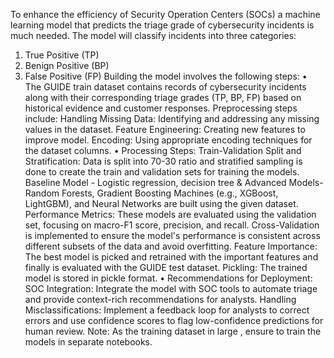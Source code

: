 To enhance the efficiency of Security Operation Centers (SOCs) a machine learning model that predicts the triage grade of cybersecurity incidents is much needed. 
The model will classify incidents into three categories:
1.	True Positive (TP)
2.	Benign Positive (BP)
3.	False Positive (FP)
Building the model involves the following steps:
•	The GUIDE train dataset contains records of cybersecurity incidents along with their corresponding triage grades (TP, BP, FP) based on historical evidence
and customer responses. Preprocessing steps include:
Handling Missing Data: Identifying and addressing any missing values in the dataset.
Feature Engineering: Creating new features to improve model.
Encoding: Using appropriate encoding techniques for the dataset columns.
•	Processing Steps:
Train-Validation Split and Stratification: Data is split into 70-30 ratio and stratified sampling is done to create the train and validation sets for training the models.
Baseline Model - Logistic regression, decision tree & Advanced Models- Random Forests, Gradient Boosting Machines (e.g., XGBoost, LightGBM),
and Neural Networks are built using the given dataset.
Performance Metrics: These models are evaluated using the validation set, focusing on macro-F1 score, precision, and recall.
Cross-Validation is implemented to ensure the model's performance is consistent across different subsets of the data and avoid overfitting.
Feature Importance: The best model is picked and retrained with the important features and finally is evaluated with the GUIDE test dataset.
Pickling: The trained model is stored in pickle format.
•	Recommendations for Deployment:
SOC Integration: Integrate the model with SOC tools to automate triage and provide context-rich recommendations for analysts.
Handling Misclassifications: Implement a feedback loop for analysts to correct errors and use confidence scores to flag low-confidence predictions for human review.
Note: As the training dataset in large , ensure to train the models in separate notebooks.
